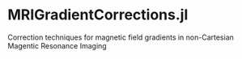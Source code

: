 # MRIGradientCorrections.jl
Correction techniques for magnetic field gradients in non-Cartesian Magentic Resonance Imaging
